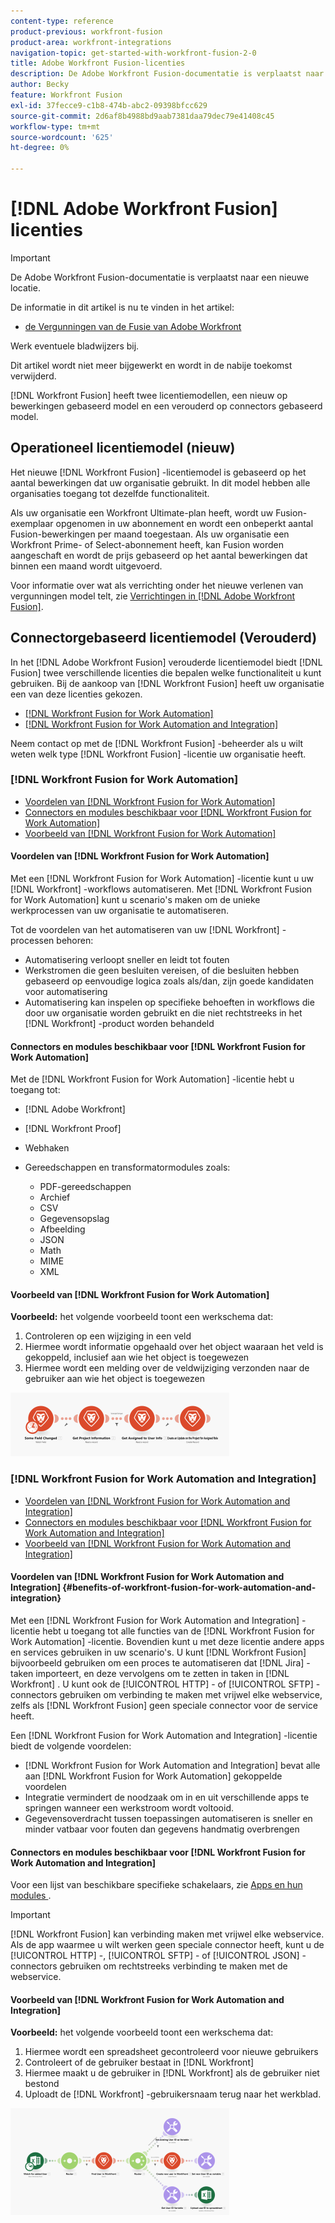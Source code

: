 ```yaml
---
content-type: reference
product-previous: workfront-fusion
product-area: workfront-integrations
navigation-topic: get-started-with-workfront-fusion-2-0
title: Adobe Workfront Fusion-licenties
description: De Adobe Workfront Fusion-documentatie is verplaatst naar een nieuwe locatie. Dit artikel is vervangen, maar bevat een koppeling naar het nieuwe artikel dat deze functionaliteit behandelt.
author: Becky
feature: Workfront Fusion
exl-id: 37fecce9-c1b8-474b-abc2-09398bfcc629
source-git-commit: 2d6af8b4988bd9aab7381daa79dec79e41408c45
workflow-type: tm+mt
source-wordcount: '625'
ht-degree: 0%

---
```


# [!DNL Adobe Workfront Fusion] licenties

>[!IMPORTANT]
>
>De Adobe Workfront Fusion-documentatie is verplaatst naar een nieuwe locatie.
>
>De informatie in dit artikel is nu te vinden in het artikel:
>
>* [ de Vergunningen van de Fusie van Adobe Workfront ](https://experienceleague.adobe.com/docs/workfront-fusion/using/set-up-and-manage-fusion/licensing-and-operations-overviews/license-automation-vs-integration.html)
>
>Werk eventuele bladwijzers bij.
>
>Dit artikel wordt niet meer bijgewerkt en wordt in de nabije toekomst verwijderd.

[!DNL Workfront Fusion] heeft twee licentiemodellen, een nieuw op bewerkingen gebaseerd model en een verouderd op connectors gebaseerd model.

## Operationeel licentiemodel (nieuw)

Het nieuwe [!DNL Workfront Fusion] -licentiemodel is gebaseerd op het aantal bewerkingen dat uw organisatie gebruikt. In dit model hebben alle organisaties toegang tot dezelfde functionaliteit.

Als uw organisatie een Workfront Ultimate-plan heeft, wordt uw Fusion-exemplaar opgenomen in uw abonnement en wordt een onbeperkt aantal Fusion-bewerkingen per maand toegestaan. Als uw organisatie een Workfront Prime- of Select-abonnement heeft, kan Fusion worden aangeschaft en wordt de prijs gebaseerd op het aantal bewerkingen dat binnen een maand wordt uitgevoerd.

Voor informatie over wat als verrichting onder het nieuwe verlenen van vergunningen model telt, zie [ Verrichtingen in  [!DNL Adobe Workfront Fusion]](/help/quicksilver/workfront-fusion/get-started/operations-in-workfront-fusion.md).

## Connectorgebaseerd licentiemodel (Verouderd)

In het [!DNL Adobe Workfront Fusion] verouderde licentiemodel biedt [!DNL Fusion] twee verschillende licenties die bepalen welke functionaliteit u kunt gebruiken. Bij de aankoop van [!DNL Workfront Fusion] heeft uw organisatie een van deze licenties gekozen.

* [[!DNL Workfront Fusion for Work Automation]](#workfront-fusion-for-work-automation)
* [[!DNL Workfront Fusion for Work Automation and Integration]](#workfront-fusion-for-work-automation-and-integration)

Neem contact op met de [!DNL Workfront Fusion] -beheerder als u wilt weten welk type [!DNL Workfront Fusion] -licentie uw organisatie heeft.

### [!DNL Workfront Fusion for Work Automation]

* [Voordelen van  [!DNL Workfront Fusion for Work Automation]](#benefits-of-workfront-fusion-for-work-automation)
* [Connectors en modules beschikbaar voor  [!DNL Workfront Fusion for Work Automation]](#connectors-and-modules-available-for-workfront-fusion-for-work-automation)
* [Voorbeeld van  [!DNL Workfront Fusion for Work Automation]](#example-of-workfront-fusion-for-work-automation)

#### Voordelen van [!DNL Workfront Fusion for Work Automation]

Met een [!DNL Workfront Fusion for Work Automation] -licentie kunt u uw [!DNL Workfront] -workflows automatiseren. Met [!DNL Workfront Fusion for Work Automation] kunt u scenario&#39;s maken om de unieke werkprocessen van uw organisatie te automatiseren.

Tot de voordelen van het automatiseren van uw [!DNL Workfront] -processen behoren:

* Automatisering verloopt sneller en leidt tot fouten
* Werkstromen die geen besluiten vereisen, of die besluiten hebben gebaseerd op eenvoudige logica zoals als/dan, zijn goede kandidaten voor automatisering
* Automatisering kan inspelen op specifieke behoeften in workflows die door uw organisatie worden gebruikt en die niet rechtstreeks in het [!DNL Workfront] -product worden behandeld

#### Connectors en modules beschikbaar voor [!DNL Workfront Fusion for Work Automation]

Met de [!DNL Workfront Fusion for Work Automation] -licentie hebt u toegang tot:

* [!DNL Adobe Workfront]
* [!DNL Workfront Proof]
* Webhaken
* Gereedschappen en transformatormodules zoals:

   * PDF-gereedschappen
   * Archief
   * CSV
   * Gegevensopslag
   * Afbeelding
   * JSON
   * Math
   * MIME
   * XML

#### Voorbeeld van [!DNL Workfront Fusion for Work Automation]

**Voorbeeld:** het volgende voorbeeld toont een werkschema dat:

1. Controleren op een wijziging in een veld
1. Hiermee wordt informatie opgehaald over het object waaraan het veld is gekoppeld, inclusief aan wie het object is toegewezen
1. Hiermee wordt een melding over de veldwijziging verzonden naar de gebruiker aan wie het object is toegewezen

![](assets/fusion-template-example-350x102.png)

### [!DNL Workfront Fusion for Work Automation and Integration]

* [Voordelen van  [!DNL Workfront Fusion for Work Automation and Integration]](#benefits-of-workfront-fusion-for-work-automation-and-integration)
* [Connectors en modules beschikbaar voor  [!DNL Workfront Fusion for Work Automation and Integration]](#connectors-and-modules-available-for-workfront-fusion-for-work-automation-and-integration)
* [Voorbeeld van  [!DNL Workfront Fusion for Work Automation and Integration]](#example-of-workfront-fusion-for-work-automation-and-integration)

#### Voordelen van [!DNL Workfront Fusion for Work Automation and Integration] {#benefits-of-workfront-fusion-for-work-automation-and-integration}

Met een [!DNL Workfront Fusion for Work Automation and Integration] -licentie hebt u toegang tot alle functies van de [!DNL Workfront Fusion for Work Automation] -licentie. Bovendien kunt u met deze licentie andere apps en services gebruiken in uw scenario&#39;s. U kunt [!DNL Workfront Fusion] bijvoorbeeld gebruiken om een proces te automatiseren dat [!DNL Jira] -taken importeert, en deze vervolgens om te zetten in taken in [!DNL Workfront] . U kunt ook de [!UICONTROL HTTP] - of [!UICONTROL SFTP] -connectors gebruiken om verbinding te maken met vrijwel elke webservice, zelfs als [!DNL Workfront Fusion] geen speciale connector voor de service heeft.

Een [!DNL Workfront Fusion for Work Automation and Integration] -licentie biedt de volgende voordelen:

* [!DNL Workfront Fusion for Work Automation and Integration] bevat alle aan [!DNL Workfront Fusion for Work Automation] gekoppelde voordelen
* Integratie vermindert de noodzaak om in en uit verschillende apps te springen wanneer een werkstroom wordt voltooid.
* Gegevensoverdracht tussen toepassingen automatiseren is sneller en minder vatbaar voor fouten dan gegevens handmatig overbrengen

#### Connectors en modules beschikbaar voor [!DNL Workfront Fusion for Work Automation and Integration]

Voor een lijst van beschikbare specifieke schakelaars, zie [ Apps en hun modules ](../../workfront-fusion/apps-and-their-modules/apps-and-their-modules.md).

>[!IMPORTANT]
>
>[!DNL Workfront Fusion] kan verbinding maken met vrijwel elke webservice. Als de app waarmee u wilt werken geen speciale connector heeft, kunt u de [!UICONTROL HTTP] -, [!UICONTROL SFTP] - of [!UICONTROL JSON] -connectors gebruiken om rechtstreeks verbinding te maken met de webservice.

#### Voorbeeld van [!DNL Workfront Fusion for Work Automation and Integration]

**Voorbeeld:** het volgende voorbeeld toont een werkschema dat:

1. Hiermee wordt een spreadsheet gecontroleerd voor nieuwe gebruikers
1. Controleert of de gebruiker bestaat in [!DNL Workfront]
1. Hiermee maakt u de gebruiker in [!DNL Workfront] als de gebruiker niet bestond
1. Uploadt de [!DNL Workfront] -gebruikersnaam terug naar het werkblad.

![](assets/fusion-integration-example--350x171.png)
